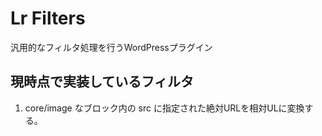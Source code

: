 Lr Filters
===========

汎用的なフィルタ処理を行うWordPressプラグイン

現時点で実装しているフィルタ
-----------------------------

1. core/image なブロック内の src に指定された絶対URLを相対ULに変換する。

